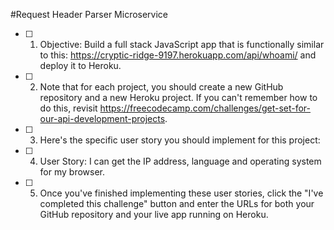 #Request Header Parser Microservice

- [ ] 1. Objective: Build a full stack JavaScript app that is functionally similar to this: https://cryptic-ridge-9197.herokuapp.com/api/whoami/ and deploy it to Heroku.

- [ ] 2. Note that for each project, you should create a new GitHub repository and a new Heroku project. If you can't remember how to do this, revisit https://freecodecamp.com/challenges/get-set-for-our-api-development-projects.

- [ ] 3. Here's the specific user story you should implement for this project:

- [ ] 4. User Story: I can get the IP address, language and operating system for my browser.

- [ ] 5. Once you've finished implementing these user stories, click the "I've completed this challenge" button and enter the URLs for both your GitHub repository and your live app running on Heroku.

